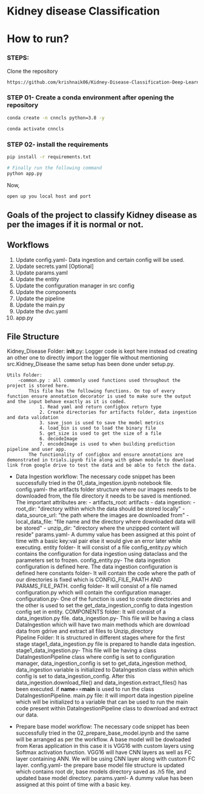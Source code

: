 # Kidney disease Classification

# How to run?
### STEPS:

Clone the repository

```bash
https://github.com/krishnaik06/Kidney-Disease-Classification-Deep-Learning-Project
```
### STEP 01- Create a conda environment after opening the repository

```bash
conda create -n cnncls python=3.8 -y
```

```bash
conda activate cnncls
```


### STEP 02- install the requirements
```bash
pip install -r requirements.txt
```

```bash
# Finally run the following command
python app.py
```

Now,
```bash
open up you local host and port
```
## Goals of the project to classify Kidney disease as per the images if it is normal or not.

## Workflows

1. Update config.yaml- Data ingestion and certain config will be used.
2. Update secrets.yaml [Optional]
3. Update params.yaml
4. Update the entity
5. Update the configuration manager in src config
6. Update the components
7. Update the pipeline 
8. Update the main.py
9. Update the dvc.yaml
10. app.py


## File Structure
Kidney_Disease Folder:
    __init__.py: Logger code is kept here instead od creating an other one to directly import the logger file without mentioning src.Kidney_Disease the same setup has been done under setup.py.

    Utils Folder:
        -common.py : all commonly used functions used throughout the project is stored here. 
            This file has the following functions. On top of every function ensure annotation decorator is used to make sure the output and the input behave exactly as it is coded.
                1. Read yaml and return configbox return type
                2. Create directories for artifacts folder, data ingestion and data validation
                3. save_json is used to save the model metrics
                4. load_bin is used to load the binary file
                5. get_size is used to get the size of a file
                6. decodeImage
                7. encodeImage is used to when building prediction pipeline and user app. 
            The functionality of configbox and ensure annotations are demonstrated in trials.ipynb file along with gdown module to download link from google drive to test the data and be able to fetch the data.   
-   Data Ingestion workflow: The necessary code snippet has been successfully tried in the 01_data_ingestion.ipynb notebook file.
    config.yaml- the artifacts folder structure where our images needs to be downloaded from, the file directory it needs to be saved is mentioned. The important attributes are:
        - artifacts_root: artifacts
        - data ingestion: 
            - root_dir: "directory within which the data should be stored locally"
            - data_source_url: "the path where the images are downloaded from"
            - local_data_file: "file name and the directory where downloaded data will be stored"
            - unzip_dir: "directory where the unzipped content will reside"
    params.yaml- A dummy value has been assigned at this point of time with a basic key:val pair else it would give an error later while executing.
    entity folder- It will consist of a file config_entity.py which contains the configuration for data ingestion using dataclass and the parameters set to frozen.
        config_entity.py- The data ingestion configuration is defined here. The data ingestion configuration is defined here
    constants folder- It will contain the code where the path of our directories is fixed which is CONFIG_FILE_PAATH AND PARAMS_FILE_PATH. 
    config folder- It will consist of a file named configuration.py which will contain the configuration manager.   
        configuration.py- One of the function is used to create directories and the other is used to set the get_data_ingestion_config to data ingestion config set in entity.
    COMPONENTS folder: It will consist of a data_ingestion.py file.
        data_ingestion.py- This file will be having a class DataIngestion which will have two main methods which are download data from gdrive and extract all files to Unzip_directory   
    Pipeline Folder: It is structured in different stages where for the first stage stage1_data_ingestion.py file is prepared to handle data ingestion.
        stage1_data_ingestion.py- This file will be having a class DataIngestionPipeline class where config is set to configuration manager, data_ingestion_config is set to get_data_ingestion method, data_ingestion variable is initialized to DataIngestion class within which config is set to data_ingestion_config. After this data_ingestion.download_file() and  data_ingestion.extract_files() has been executed.
        if __name__==__main__ is used to run the class DataIngestionPipeline.
    main.py file: it will import data ingestion pipeline which will be initialized to a variable that can be used to run the main code present within DataIngestionPipeline class to download and extract our data.     

- Prepare base model workflow: The necessary code snippet has been successfully tried in the 02_prepare_base_model.ipynb and the same will be arranged as per the workflow. A base model will be dowloaded from Keras application in this case it is VGG16 with custom layers using Softmax activation function. VGG16 will have CNN layers as well as FC layer containing ANN. We will be using CNN layer along with custom FC layer.
    config.yaml- the prepare base model file structure is updated which contains root dir, base models directory saved as .h5 file, and updated base model directory. 
    params.yaml- A dummy value has been assigned at this point of time with a basic key.
